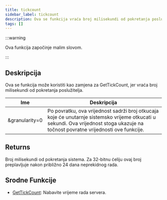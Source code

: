 ```yaml
---
title: tickcount
sidebar_label: tickcount
description: Ova se funkcija vraća broj milisekundi od pokretanja poslužitelja.
tags: []
---
```


:::warning

Ova funkcija započinje malim slovom.

:::

## Deskripcija

Ova se funkcija može koristiti kao zamjena za GetTickCount, jer vraća broj milisekundi od pokretanja poslužitelja.

| Ime            | Deskripcija                                                                                                                                                                         |
| -------------- | ----------------------------------------------------------------------------------------------------------------------------------------------------------------------------------- |
| &granularity=0 | Po povratku, ova vrijednost sadrži broj otkucaja koje će unutarnje sistemsko vrijeme otkucati u sekundi. Ova vrijednost stoga ukazuje na točnost povratne vrijednosti ove funkcije. |

## Returns

Broj milisekundi od pokretanja sistema. Za 32-bitnu ćeliju ovaj broj preplavljuje nakon približno 24 dana neprekidnog rada.

## Srodne Funkcije

- [GetTickCount](GetTickCount): Nabavite vrijeme rada servera.
